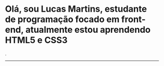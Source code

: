 ### <h1>Olá, sou Lucas Martins, estudante de programação focado em front-end, atualmente estou aprendendo HTML5 e CSS3</h1>.
<hr>

